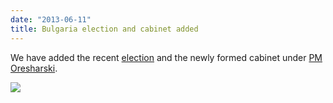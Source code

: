 ```yaml
---
date: "2013-06-11"
title: Bulgaria election and cabinet added
---
```


We have added the recent [election](/data/bgr/election-parliament/2013-05-12/) and the newly formed cabinet under [PM Oresharski](/data/bgr/cabinet-party/2013-05-29/).

![](/images/parliament-european-union.jpg)
